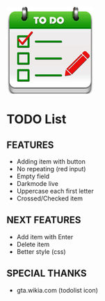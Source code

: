 ![todolist icon](./img/todolist.jpg)

# TODO List

## FEATURES

* Adding item with button
* No repeating (red input) 
* Empty field
* Darkmode live
* Uppercase each first letter
* Crossed/Checked item

## NEXT FEATURES

* Add item with Enter
* Delete item 
* Better style (css)

## SPECIAL THANKS

* gta.wikia.com (todolist icon) 
